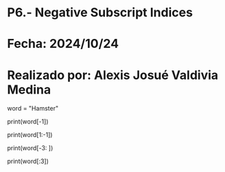 # P6.- Negative Subscript Indices
# Fecha: 2024/10/24
# Realizado por: Alexis Josué Valdivia Medina

word = "Hamster"

print(word[-1])

print(word[1:-1])

print(word[-3: ])

print(word[:3])
